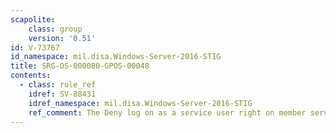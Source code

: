 ```yaml
---
scapolite:
    class: group
    version: '0.51'
id: V-73767
id_namespace: mil.disa.Windows-Server-2016-STIG
title: SRG-OS-000080-GPOS-00048
contents:
  - class: rule_ref
    idref: SV-88431
    idref_namespace: mil.disa.Windows-Server-2016-STIG
    ref_comment: The Deny log on as a service user right on member servers m ...
---
```


